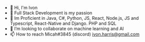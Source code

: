 - 👋 Hi, I'm Ivon 
- 👀 Full Stack Development is my passion
- 🌱 Im Proficient in Java, C#, Python, JS, React, Node.js, JS and Typescript, React-Native and Django. PHP and SQL
- 💞️ I’m looking to collaborate on machine learning and AI
- 📫 How to reach Micah#3845 (discord) ivon.harris@gmail.com

<!---
ivonh/ivonh is a ✨ special ✨ repository because its `README.md` (this file) appears on your GitHub profile.
You can click the Preview link to take a look at your changes.
--->
